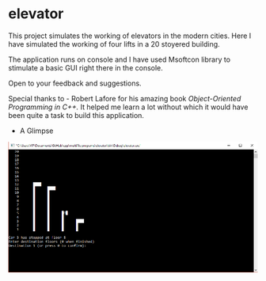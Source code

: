# elevator

This project simulates the working of elevators in the modern cities. Here I have simulated the working of four lifts in a 20 stoyered building.

The application runs on console and I have used Msoftcon library to stimulate a basic GUI right there in the console.

Open to your feedback and suggestions.

Special thanks to - Robert Lafore for his amazing book <i>Object-Oriented Programming in C++.</i> It helped me learn a lot without which it would have been quite a task to build this application.

* A Glimpse
<img src="screenshots/shot-1.png"/>
